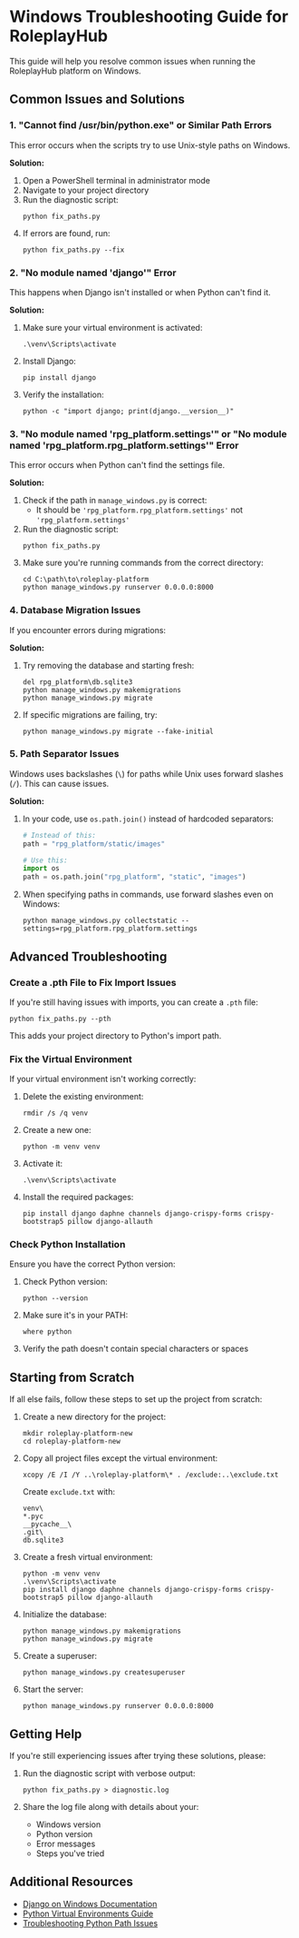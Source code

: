 # Windows Troubleshooting Guide for RoleplayHub

This guide will help you resolve common issues when running the RoleplayHub platform on Windows.

## Common Issues and Solutions

### 1. "Cannot find /usr/bin/python.exe" or Similar Path Errors

This error occurs when the scripts try to use Unix-style paths on Windows.

**Solution:**

1. Open a PowerShell terminal in administrator mode
2. Navigate to your project directory
3. Run the diagnostic script:
   ```
   python fix_paths.py
   ```
4. If errors are found, run:
   ```
   python fix_paths.py --fix
   ```

### 2. "No module named 'django'" Error

This happens when Django isn't installed or when Python can't find it.

**Solution:**

1. Make sure your virtual environment is activated:
   ```
   .\venv\Scripts\activate
   ```
2. Install Django:
   ```
   pip install django
   ```
3. Verify the installation:
   ```
   python -c "import django; print(django.__version__)"
   ```

### 3. "No module named 'rpg_platform.settings'" or "No module named 'rpg_platform.rpg_platform.settings'" Error

This error occurs when Python can't find the settings file.

**Solution:**

1. Check if the path in `manage_windows.py` is correct:
   - It should be `'rpg_platform.rpg_platform.settings'` not `'rpg_platform.settings'`
2. Run the diagnostic script:
   ```
   python fix_paths.py
   ```
3. Make sure you're running commands from the correct directory:
   ```
   cd C:\path\to\roleplay-platform
   python manage_windows.py runserver 0.0.0.0:8000
   ```

### 4. Database Migration Issues

If you encounter errors during migrations:

**Solution:**

1. Try removing the database and starting fresh:
   ```
   del rpg_platform\db.sqlite3
   python manage_windows.py makemigrations
   python manage_windows.py migrate
   ```
2. If specific migrations are failing, try:
   ```
   python manage_windows.py migrate --fake-initial
   ```

### 5. Path Separator Issues

Windows uses backslashes (`\`) for paths while Unix uses forward slashes (`/`). This can cause issues.

**Solution:**

1. In your code, use `os.path.join()` instead of hardcoded separators:
   ```python
   # Instead of this:
   path = "rpg_platform/static/images"

   # Use this:
   import os
   path = os.path.join("rpg_platform", "static", "images")
   ```

2. When specifying paths in commands, use forward slashes even on Windows:
   ```
   python manage_windows.py collectstatic --settings=rpg_platform.rpg_platform.settings
   ```

## Advanced Troubleshooting

### Create a .pth File to Fix Import Issues

If you're still having issues with imports, you can create a `.pth` file:

```
python fix_paths.py --pth
```

This adds your project directory to Python's import path.

### Fix the Virtual Environment

If your virtual environment isn't working correctly:

1. Delete the existing environment:
   ```
   rmdir /s /q venv
   ```
2. Create a new one:
   ```
   python -m venv venv
   ```
3. Activate it:
   ```
   .\venv\Scripts\activate
   ```
4. Install the required packages:
   ```
   pip install django daphne channels django-crispy-forms crispy-bootstrap5 pillow django-allauth
   ```

### Check Python Installation

Ensure you have the correct Python version:

1. Check Python version:
   ```
   python --version
   ```
2. Make sure it's in your PATH:
   ```
   where python
   ```
3. Verify the path doesn't contain special characters or spaces

## Starting from Scratch

If all else fails, follow these steps to set up the project from scratch:

1. Create a new directory for the project:
   ```
   mkdir roleplay-platform-new
   cd roleplay-platform-new
   ```

2. Copy all project files except the virtual environment:
   ```
   xcopy /E /I /Y ..\roleplay-platform\* . /exclude:..\exclude.txt
   ```
   Create `exclude.txt` with:
   ```
   venv\
   *.pyc
   __pycache__\
   .git\
   db.sqlite3
   ```

3. Create a fresh virtual environment:
   ```
   python -m venv venv
   .\venv\Scripts\activate
   pip install django daphne channels django-crispy-forms crispy-bootstrap5 pillow django-allauth
   ```

4. Initialize the database:
   ```
   python manage_windows.py makemigrations
   python manage_windows.py migrate
   ```

5. Create a superuser:
   ```
   python manage_windows.py createsuperuser
   ```

6. Start the server:
   ```
   python manage_windows.py runserver 0.0.0.0:8000
   ```

## Getting Help

If you're still experiencing issues after trying these solutions, please:

1. Run the diagnostic script with verbose output:
   ```
   python fix_paths.py > diagnostic.log
   ```

2. Share the log file along with details about your:
   - Windows version
   - Python version
   - Error messages
   - Steps you've tried

## Additional Resources

- [Django on Windows Documentation](https://docs.djangoproject.com/en/stable/howto/windows/)
- [Python Virtual Environments Guide](https://docs.python.org/3/library/venv.html)
- [Troubleshooting Python Path Issues](https://realpython.com/python-modules-packages/)
